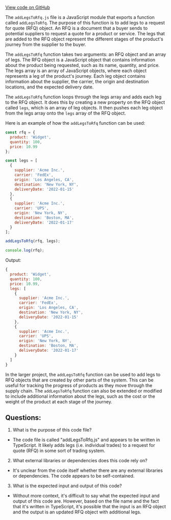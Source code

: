 [View code on GitHub](https://github.com/convergence-rfq/convergence-program-library/rfq/js/generated/instructions/addLegsToRfq.js.map)

The `addLegsToRfq.js` file is a JavaScript module that exports a function called `addLegsToRfq`. The purpose of this function is to add legs to a request for quote (RFQ) object. An RFQ is a document that a buyer sends to potential suppliers to request a quote for a product or service. The legs that are added to the RFQ object represent the different stages of the product's journey from the supplier to the buyer.

The `addLegsToRfq` function takes two arguments: an RFQ object and an array of legs. The RFQ object is a JavaScript object that contains information about the product being requested, such as its name, quantity, and price. The legs array is an array of JavaScript objects, where each object represents a leg of the product's journey. Each leg object contains information about the supplier, the carrier, the origin and destination locations, and the expected delivery date.

The `addLegsToRfq` function loops through the legs array and adds each leg to the RFQ object. It does this by creating a new property on the RFQ object called `legs`, which is an array of leg objects. It then pushes each leg object from the legs array onto the `legs` array of the RFQ object.

Here is an example of how the `addLegsToRfq` function can be used:

```javascript
const rfq = {
  product: 'Widget',
  quantity: 100,
  price: 10.99
};

const legs = [
  {
    supplier: 'Acme Inc.',
    carrier: 'FedEx',
    origin: 'Los Angeles, CA',
    destination: 'New York, NY',
    deliveryDate: '2022-01-15'
  },
  {
    supplier: 'Acme Inc.',
    carrier: 'UPS',
    origin: 'New York, NY',
    destination: 'Boston, MA',
    deliveryDate: '2022-01-17'
  }
];

addLegsToRfq(rfq, legs);

console.log(rfq);
```

Output:

```javascript
{
  product: 'Widget',
  quantity: 100,
  price: 10.99,
  legs: [
    {
      supplier: 'Acme Inc.',
      carrier: 'FedEx',
      origin: 'Los Angeles, CA',
      destination: 'New York, NY',
      deliveryDate: '2022-01-15'
    },
    {
      supplier: 'Acme Inc.',
      carrier: 'UPS',
      origin: 'New York, NY',
      destination: 'Boston, MA',
      deliveryDate: '2022-01-17'
    }
  ]
}
```

In the larger project, the `addLegsToRfq` function can be used to add legs to RFQ objects that are created by other parts of the system. This can be useful for tracking the progress of products as they move through the supply chain. The `addLegsToRfq` function can also be extended or modified to include additional information about the legs, such as the cost or the weight of the product at each stage of the journey.
## Questions: 
 1. What is the purpose of this code file?
- The code file is called "addLegsToRfq.js" and appears to be written in TypeScript. It likely adds legs (i.e. individual trades) to a request for quote (RFQ) in some sort of trading system.

2. What external libraries or dependencies does this code rely on?
- It's unclear from the code itself whether there are any external libraries or dependencies. The code appears to be self-contained.

3. What is the expected input and output of this code?
- Without more context, it's difficult to say what the expected input and output of this code are. However, based on the file name and the fact that it's written in TypeScript, it's possible that the input is an RFQ object and the output is an updated RFQ object with additional legs.